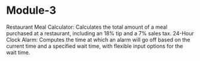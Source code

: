 # Module-3
Restaurant Meal Calculator: Calculates the total amount of a meal purchased at a restaurant, including an 18% tip and a 7% sales tax.
24-Hour Clock Alarm: Computes the time at which an alarm will go off based on the current time and a specified wait time, with flexible input options for the wait time.
